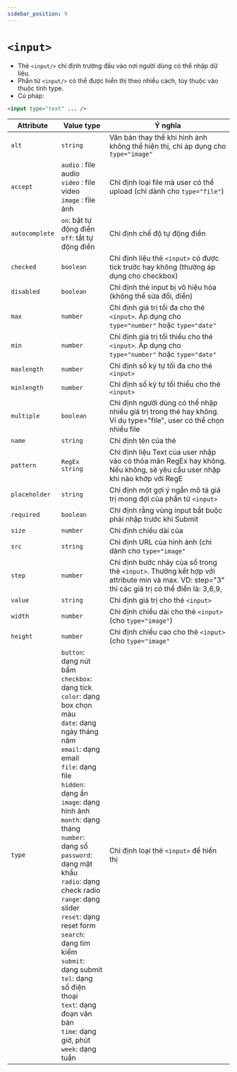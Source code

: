 ```yaml
---
sidebar_position: 9
---
```


# `<input>`

- Thẻ `<input/>` chỉ định trường đầu vào nơi người dùng có thể nhập dữ liệu.
- Phần tử `<input/>` có thể được hiển thị theo nhiều cách, tùy thuộc vào thuộc tính type.
- Cú pháp:

```html
<input type="text" ... />
```

| Attribute      | Value type                                                                                                                                                                                                                                                                                                                                                                                                                                                                                                                                                           | Ý nghĩa                                                                                                                                     |
| -------------- | -------------------------------------------------------------------------------------------------------------------------------------------------------------------------------------------------------------------------------------------------------------------------------------------------------------------------------------------------------------------------------------------------------------------------------------------------------------------------------------------------------------------------------------------------------------------- | ------------------------------------------------------------------------------------------------------------------------------------------- |
| `alt`          | `string`                                                                                                                                                                                                                                                                                                                                                                                                                                                                                                                                                             | Văn bản thay thế khi hình ảnh không thể hiện thị, chỉ áp dụng cho `type="image"`                                                            |
| `accept`       | `audio` : file audio<br />`video` : file video<br />`image` : file ảnh                                                                                                                                                                                                                                                                                                                                                                                                                                                                                               | Chỉ định loại file mà user có thể upload (chỉ dành cho `type="file"`)                                                                       |
| `autocomplete` | `on`: bật tự động điền<br />`off`: tắt tự động điền                                                                                                                                                                                                                                                                                                                                                                                                                                                                                                                  | Chỉ định chế độ tự động điền                                                                                                                |
| `checked`      | `boolean`                                                                                                                                                                                                                                                                                                                                                                                                                                                                                                                                                            | Chỉ định liệu thẻ `<input>` có được tick trước hay không (thường áp dụng cho checkbox)                                                      |
| `disabled`     | `boolean`                                                                                                                                                                                                                                                                                                                                                                                                                                                                                                                                                            | Chỉ định thẻ input bị vô hiệu hóa (không thể sửa đổi, điền)                                                                                 |
| `max`          | `number`                                                                                                                                                                                                                                                                                                                                                                                                                                                                                                                                                             | Chỉ định giá trị tối đa cho thẻ `<input>`. Áp dụng cho `type="number"` hoặc `type="date"`                                                   |
| `min`          | `number`                                                                                                                                                                                                                                                                                                                                                                                                                                                                                                                                                             | Chỉ định giá trị tối thiểu cho thẻ `<input>`. Áp dụng cho `type="number"` hoặc `type="date"`                                                |
| `maxlength`    | `number`                                                                                                                                                                                                                                                                                                                                                                                                                                                                                                                                                             | Chỉ định số ký tự tối đa cho thẻ `<input>`                                                                                                  |
| `minlength`    | `number`                                                                                                                                                                                                                                                                                                                                                                                                                                                                                                                                                             | Chỉ định số ký tự tối thiểu cho thẻ `<input>`                                                                                               |
| `multiple`     | `boolean`                                                                                                                                                                                                                                                                                                                                                                                                                                                                                                                                                            | Chỉ định người dùng có thể nhập nhiều giá trị trong thẻ hay không. Ví dụ type="file", user có thể chọn nhiều file                           |
| `name`         | `string`                                                                                                                                                                                                                                                                                                                                                                                                                                                                                                                                                             | Chỉ định tên của thẻ                                                                                                                        |
| `pattern`      | `RegEx string`                                                                                                                                                                                                                                                                                                                                                                                                                                                                                                                                                       | Chỉ định liệu Text của user nhập vào có thỏa mãn RegEx hay không. Nếu không, sẽ yêu cầu user nhập khi nào khớp với RegE                     |
| `placeholder`  | `string`                                                                                                                                                                                                                                                                                                                                                                                                                                                                                                                                                             | Chỉ định một gợi ý ngắn mô tả giá trị mong đợi của phần tử `<input>`                                                                        |
| `required`     | `boolean`                                                                                                                                                                                                                                                                                                                                                                                                                                                                                                                                                            | Chỉ định rằng vùng input bắt buộc phải nhập trước khi Submit                                                                                |
| `size`         | `number`                                                                                                                                                                                                                                                                                                                                                                                                                                                                                                                                                             | Chỉ định chiều dài của                                                                                                                      |
| `src`          | `string`                                                                                                                                                                                                                                                                                                                                                                                                                                                                                                                                                             | Chỉ định URL của hình ảnh (chỉ dành cho `type="image"`                                                                                      |
| `step`         | `number`                                                                                                                                                                                                                                                                                                                                                                                                                                                                                                                                                             | Chỉ định bước nhảy của số trong thẻ `<input>`. Thường kết hợp với attribute min và max. VD: step="3" thì các giá trị có thể điền là: 3,6,9, |
| `value`        | `string`                                                                                                                                                                                                                                                                                                                                                                                                                                                                                                                                                             | Chỉ định giá trị cho thẻ `<input>`                                                                                                          |
| `width`        | `number`                                                                                                                                                                                                                                                                                                                                                                                                                                                                                                                                                             | Chỉ định chiều dài cho thẻ `<input>` (cho `type="image"`)                                                                                   |
| `height`       | `number`                                                                                                                                                                                                                                                                                                                                                                                                                                                                                                                                                             | Chỉ định chiều cao cho thẻ `<input>` (cho `type="image"`                                                                                    |
| `type`         | `button`: dạng nút bấm<br />`checkbox`: dạng tick<br />`color`: dạng box chọn màu<br />`date`: dạng ngày tháng năm<br />`email`: dạng email<br />`file`: dạng file<br />`hidden`: dạng ẩn<br />`image`: dạng hình ảnh<br />`month`: dạng tháng<br />`number`: dạng số<br />`password`: dạng mật khẩu<br />`radio`: dạng check radio<br />`range`: dạng slider<br />`reset`: dạng reset form<br />`search`: dạng tìm kiếm<br />`submit`: dạng submit<br />`tel`: dạng số điện thoại<br />`text`: dạng đoạn văn bản<br />`time`: dạng giờ, phút<br />`week`: dạng tuần | Chỉ định loại thẻ `<input>` để hiển thị                                                                                                     |
